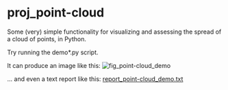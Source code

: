 # proj_point-cloud
Some (very) simple functionality for visualizing and assessing the spread of a cloud of points, in Python.

Try running the demo*.py script.

It can produce an image like this:
![fig_point-cloud_demo](https://user-images.githubusercontent.com/9322171/148624878-e7195257-e796-46c5-9d48-8de0db9ab108.png)

... and even a text report like this:
[report_point-cloud_demo.txt](https://github.com/mrneont/proj_point-cloud/files/7832066/report_point-cloud_demo.txt)
